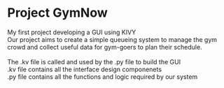 # Project GymNow
My first project developing a GUI using KIVY <br>
Our project aims to create a simple queueing system to manage the gym crowd and collect useful data for gym-goers to plan their schedule. <br>
<br>
The .kv file is called and used by the .py file to build the GUI <br>
.kv file contains all the interface design componenets <br>
.py file contains all the functions and logic required by our system
